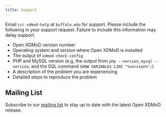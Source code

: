 ```yaml
---
title: Support
---
```


Email `ccr-xdmod-help` at `buffalo.edu` for support.  Please include the following in your support request. Failure to include this information may delay support.

- Open XDMoD version number
- Operating system and version where Open XDMoD is installed
- The output of `xdmod-check-config`
- PHP and MySQL version (e.g, the output from `php --version`, `mysql --version`, and the SQL command `SHOW VARIABLES LIKE "%version%";`)
- A description of the problem you are experiencing
- Detailed steps to reproduce the problem

Mailing List
------------

Subscribe to our [mailing list][listserv] to stay up to date with the
latest Open XDMoD release.

[listserv]: http://listserv.buffalo.edu/cgi-bin/wa?SUBED1=ccr-xdmod-list&A=1
